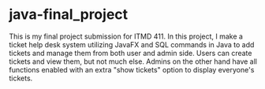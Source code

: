 # java-final_project

This is my final project submission for ITMD 411. In this project, I make a ticket help desk system utilizing JavaFX and SQL commands in Java to add tickets and manage them from both user and admin side. Users can create tickets and view them, but not much else. Admins on the other hand have all functions enabled with an extra "show tickets" option to display everyone's tickets. 
